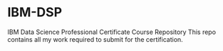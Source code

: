 # IBM-DSP
IBM Data Science Professional Certificate Course Repository
This repo contains all my work required to submit for the certification.
